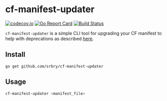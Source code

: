 # cf-manifest-updater

[![codecov.io](https://codecov.io/github/srbry/cf-manifest-updater/coverage.svg?branch=master)](https://codecov.io/github/srbry/cf-manifest-updater?branch=master)
[![Go Report Card](https://goreportcard.com/badge/github.com/srbry/cf-manifest-updater)](https://goreportcard.com/report/github.com/srbry/cf-manifest-updater)
[![Build Status](https://travis-ci.org/srbry/cf-manifest-updater.svg?branch=master)](https://travis-ci.org/srbry/cf-manifest-updater)

`cf-manifest-updater` is a simple CLI tool for upgrading your CF manifest to help with deprecations as described [here](https://docs.cloudfoundry.org/devguide/deploy-apps/manifest.html#route-attribute).

## Install

`go get github.com/srbry/cf-manifest-updater`

## Usage

```sh
cf-manifest-updater <manifest_file>
```
